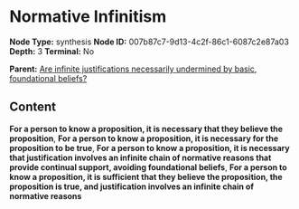 # Normative Infinitism

**Node Type:** synthesis
**Node ID:** 007b87c7-9d13-4c2f-86c1-6087c2e87a03
**Depth:** 3
**Terminal:** No

**Parent:** [Are infinite justifications necessarily undermined by basic, foundational beliefs?](are-infinite-justifications-necessarily-undermined-by-basic-foundational-beliefs.md)

## Content

**For a person to know a proposition, it is necessary that they believe the proposition**, **For a person to know a proposition, it is necessary for the proposition to be true**, **For a person to know a proposition, it is necessary that justification involves an infinite chain of normative reasons that provide continual support, avoiding foundational beliefs**, **For a person to know a proposition, it is sufficient that they believe the proposition, the proposition is true, and justification involves an infinite chain of normative reasons**
